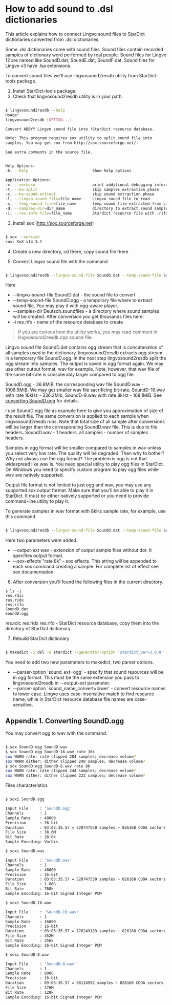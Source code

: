 # How to add sound to .dsl dictionaries #

This article explains how to connect Lingvo sound files to StarDict dictionaries converted from .dsl dictionaries.

Some .dsl dictionaries come with sound files. Sound files contain recorded samples of dictionary word performed by real people. Sound files for Lingvo 12 are named like SoundD.dat, SoundE.dat, SoundF.dat. Sound files for Lingvo x3 have .lsa extensions.

To convert sound files we'll use lingvosound2resdb utility from StarDict-tools package.
  1. Install StarDict-tools package.
  1. Check that lingvosound2resdb utility is in your path.

```bash

$ lingvosound2resdb --help
Usage:
lingvosound2resdb [OPTION...]

Convert ABBYY Lingvo sound file into !StarDict resource database.

Note: This program requires sox utility to split sound file into
samples. You may get sox from http://sox.sourceforge.net/.

See extra comments in the source file.


Help Options:
-h, --help                            Show help options

Application Options:
-v, --verbose                         print additional debugging information
-t, --no-split                        skip samples extraction phase
-x, --no-sound-extract                skip sound extraction phase
-l, --lingvo-sound-file=file_name     Lingvo sound file to read
-s, --temp-sound-file=file_name       temp sound file extracted from Lingvo file
-d, --samples-dir=dir_name            directory to extract sound samples
-i, --res-info-file=file_name         Stardict resource file with .rifo extension
```

3. Install sox (http://sox.sourceforge.net)
```bash

$ sox --version
sox: SoX v14.3.1
```

4. Create a new directory, cd there, copy sound file there

5. Convert Lingvo sound file with the command
```bash

$ lingvosound2resdb --lingvo-sound-file SoundD.dat --temp-sound-file SoundD.ogg --samples-dir Deutsch.soundfiles -i res.rifo
```

Here

  * --lingvo-sound-file SoundD.dat - the sound file to convert
  * --temp-sound-file SoundD.ogg - a temporary file where to extract sound file. You may play it with ogg-aware player.
  * --samples-dir Deutsch.soundfiles - a directory where sound samples will be created. After conversion you get thousands files here.
  * -i res.rifo - name of the resource database to create

> If you are curious how the utility works, you may read comment in lingvosound2resdb.cpp source file.

Lingvo sound file SoundD.dat contains ogg stream that is concatenation of all samples used in the dictionary. lingvosound2resdb extracts ogg stream in a temporary file SoundD.ogg. In the next step lingvosound2resdb split the ogg stream into samples. The output is saved in ogg format again. We may use other output format, wav for example. Note, however, that wav file of the same bit-rate is considerably larger compared to ogg file.

SoundD.ogg - 36.8MiB, the corresponding wav file SoundD.wav - 1008.5MiB. We may get smaller wav file sacrificing bit-rate. SoundD-16.wav with rate 16kHz - 336.2Mib, SoundD-8.wav with rate 8kHz - 168.1MiB. See [converting SoundD.ogg](#Appendix_1._Converting_SoundD.ogg.md) for details.

I use SoundD.ogg file as example here to give you approximation of size of the result file. The same conversion is applied to each sample when lingvosound2resdb runs. Note that total size of all sample after conversions will be larger than the corresponding SoundD.wav file. This is due to file headers. SoundD.wav - 1 headers, all samples - number of samples headers.

Samples in ogg format will be smaller compared to samples in wav unless you select very low rate. The quality will be degraded. Then why to bother? Why not always use the ogg format? The problem is ogg is not that widespread like wav is. You need special utility to play ogg files in StarDict. On Windows you need to specify custom program to play ogg files while wav are natively supported.

Output file format is not limited to just ogg and wav, you may use any supported sox output format. Make sure that you'll be able to play it in StarDict. It must be either natively supported or you need to provide command-line utility to play it.

To generate samples in wav format with 8kHz sample rate, for example, use this command

```bash

$ lingvosound2resdb --lingvo-sound-file SoundD.dat --temp-sound-file SoundD.ogg --samples-dir Deutsch.soundfiles -i res.rifo --output-ext wav --sox-effects "rate 8k"
```

Here two parameters were added.
  * --output-ext wav - extension of output sample files without dot. It specifies output format.
  * --sox-effects "rate 8k" - sox effects. This string will be appended to each sox command creating a sample. For complete list of effect see sox documentation.

6. After conversion you'll found the following files in the current directory.
```
$ ls -1
res.rdic
res.ridx
res.rifo
SoundD.dat
SoundD.ogg
```

res.rdic res.ridx res.rifo - StarDict resource database, copy them into the directory of StarDict dictionary.

7. Rebuild StarDict dictionary
```bash

$ makedict -i dsl -o stardict --generator-option 'stardict_ver=3.0.0' --work-dir /output/path --parser-option 'sound_ext=ogg' --parser-option 'sound_name_convert=lower' /path/to/dsl/file.dsl
```

You need to add two new parameters to makedict, two parser options.
  * --parser-option 'sound\_ext=ogg' - specify that sound resources will be in ogg format. This must be the same extension you pass to lingvosound2resdb in --output-ext parameter.
  * --parser-option 'sound\_name\_convert=lower' - convert resource names to lower case. Lingvo uses case-insensitive match to find resource name, while in StarDict resource database file names are case-sensitive.

## Appendix 1. Converting SoundD.ogg ##
You may convert ogg to wav with the command.
```bash

$ sox SoundD.ogg SoundD.wav
$ sox SoundD.ogg SoundD-16.wav rate 16k
sox WARN rate: rate clipped 284 samples; decrease volume?
sox WARN dither: dither clipped 248 samples; decrease volume?
$ sox SoundD.ogg SoundD-8.wav rate 8k
sox WARN rate: rate clipped 244 samples; decrease volume?
sox WARN dither: dither clipped 222 samples; decrease volume?
```

Files characteristics
```bash

$ soxi SoundD.ogg

Input File     : 'SoundD.ogg'
Channels       : 1
Sample Rate    : 48000
Precision      : 16-bit
Duration       : 03:03:35.57 = 528747550 samples ~ 826168 CDDA sectors
File Size      : 38.6M
Bit Rate       : 28.0k
Sample Encoding: Vorbis

$ soxi SoundD.wav

Input File     : 'SoundD.wav'
Channels       : 1
Sample Rate    : 48000
Precision      : 16-bit
Duration       : 03:03:35.57 = 528747550 samples ~ 826168 CDDA sectors
File Size      : 1.06G
Bit Rate       : 768k
Sample Encoding: 16-bit Signed Integer PCM

$ soxi SoundD-16.wav

Input File     : 'SoundD-16.wav'
Channels       : 1
Sample Rate    : 16000
Precision      : 16-bit
Duration       : 03:03:35.57 = 176249183 samples ~ 826168 CDDA sectors
File Size      : 352M
Bit Rate       : 256k
Sample Encoding: 16-bit Signed Integer PCM

$ soxi SoundD-8.wav

Input File     : 'SoundD-8.wav'
Channels       : 1
Sample Rate    : 8000
Precision      : 16-bit
Duration       : 03:03:35.57 = 88124592 samples ~ 826168 CDDA sectors
File Size      : 176M
Bit Rate       : 128k
Sample Encoding: 16-bit Signed Integer PCM
```